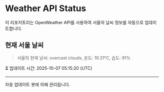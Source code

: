 
# Weather API Status

이 리포지토리는 OpenWeather API를 사용하여 서울의 날씨 정보를 자동으로 업데이트합니다.

## 현재 서울 날씨
> 서울의 현재 날씨: overcast clouds, 온도: 19.31°C, 습도: 91%

⏳ 업데이트 시간: 2025-10-07 05:15:20 (UTC)

---
자동 업데이트 봇에 의해 관리됩니다.
